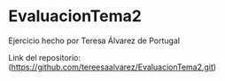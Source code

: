 # EvaluacionTema2

Ejercicio hecho por Teresa Álvarez de Portugal

Link del repositorio: (https://github.com/tereesaalvarez/EvaluacionTema2.git)

